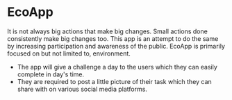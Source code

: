 # EcoApp

It is not always big actions that make big changes.
Small actions done consistently make big changes too.
This app is an attempt to do the same by increasing participation and awareness of the public.
EcoApp is primarily focused on but not limited to,  environment.
- The app will give a challenge a day to the users which they can easily complete in day's time.
- They are required to post a little picture of their task which they can share with on various social media platforms.

